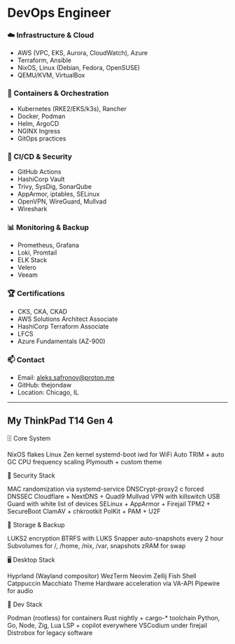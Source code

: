 # DevOps Engineer

### ☁️ Infrastructure & Cloud
- AWS (VPC, EKS, Aurora, CloudWatch), Azure
- Terraform, Ansible
- NixOS, Linux (Debian, Fedora, OpenSUSE)
- QEMU/KVM, VirtualBox

### 🚀 Containers & Orchestration
- Kubernetes (RKE2/EKS/k3s), Rancher
- Docker, Podman
- Helm, ArgoCD
- NGINX Ingress
- GitOps practices

### 🔄 CI/CD & Security
- GitHub Actions
- HashiCorp Vault
- Trivy, SysDig, SonarQube
- AppArmor, iptables, SELinux
- OpenVPN, WireGuard, Mullvad
- Wireshark

### 📊 Monitoring & Backup
- Prometheus, Grafana
- Loki, Promtail
- ELK Stack
- Velero
- Veeam

### 🏆 Certifications
- CKS, CKA, CKAD
- AWS Solutions Architect Associate
- HashiCorp Terraform Associate
- LFCS
- Azure Fundamentals (AZ-900)

### 📫 Contact
- Email: aleks.safronov@proton.me
- GitHub: thejondaw
- Location: Chicago, IL

---

## My ThinkPad T14 Gen 4

🗄️ Core System

NixOS flakes
Linux Zen kernel
systemd-boot
iwd for WiFi
Auto TRIM + auto GC
CPU frequency scaling
Plymouth + custom theme

🔐 Security Stack

MAC randomization via systemd-service
DNSCrypt-proxy2 с forced DNSSEC
Cloudflare + NextDNS + Quad9
Mullvad VPN with killswitch
USB Guard with white list of devices
SELinux + AppArmor + Firejail
TPM2 + SecureBoot
ClamAV + chkrootkit
PolKit + PAM + U2F

💾 Storage & Backup

LUKS2 encryption
BTRFS with LUKS
Snapper auto-snapshots every 2 hour
Subvolumes for /, /home, /nix, /var, snapshots
zRAM for swap

🖥️ Desktop Stack

Hyprland (Wayland compositor)
WezTerm
Neovim
Zellij
Fish Shell
Catppuccin Macchiato Theme
Hardware acceleration via VA-API
Pipewire for audio

🐋 Dev Stack

Podman (rootless) for containers
Rust nightly + cargo-* toolchain
Python, Go, Node, Zig, Lua
LSP + copilot everywhere
VSCodium under firejail
Distrobox for legacy software
